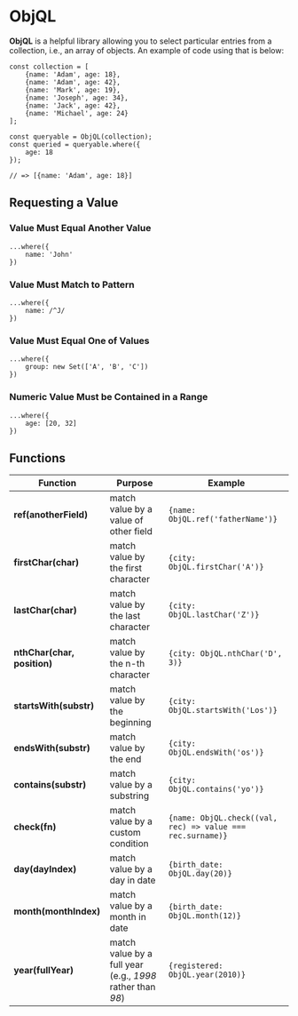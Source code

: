 # ObjQL

**ObjQL** is a helpful library allowing you to select particular entries from a collection, i.e., an array of objects. An example of code using that is below:

```
const collection = [
	{name: 'Adam', age: 18},
	{name: 'Adam', age: 42},
	{name: 'Mark', age: 19},
	{name: 'Joseph', age: 34},
	{name: 'Jack', age: 42},
	{name: 'Michael', age: 24}
];

const queryable = ObjQL(collection);
const queried = queryable.where({
	age: 18
});

// => [{name: 'Adam', age: 18}]
```

## Requesting a Value

### Value Must Equal Another Value

```
...where({
	name: 'John'
})
```

### Value Must Match to Pattern

```
...where({
	name: /^J/
})
```

### Value Must Equal One of Values

```
...where({
	group: new Set(['A', 'B', 'C'])
})
```

### Numeric Value Must be Contained in a Range

```
...where({
	age: [20, 32]
})
```

## Functions

| Function | Purpose | Example |
|----------|---------|---------|
| **ref(anotherField)** | match value by a value of other field | `{name: ObjQL.ref('fatherName')}` |
| **firstChar(char)** | match value by the first character | `{city: ObjQL.firstChar('A')}` |
| **lastChar(char)** | match value by the last character | `{city: ObjQL.lastChar('Z')}` |
| **nthChar(char, position)** | match value by the n-th character | `{city: ObjQL.nthChar('D', 3)}` |
| **startsWith(substr)** | match value by the beginning | `{city: ObjQL.startsWith('Los')}` |
| **endsWith(substr)** | match value by the end | `{city: ObjQL.endsWith('os')}` |
| **contains(substr)** | match value by a substring | `{city: ObjQL.contains('yo')}` |
| **check(fn)** | match value by a custom condition | `{name: ObjQL.check((val, rec) => value === rec.surname)}` |
| **day(dayIndex)** | match value by a day in date | `{birth_date: ObjQL.day(20)}` |
| **month(monthIndex)** | match value by a month in date | `{birth_date: ObjQL.month(12)}` |
| **year(fullYear)** | match value by a full year (e.g., _1998_ rather than _98_) | `{registered: ObjQL.year(2010)}` |